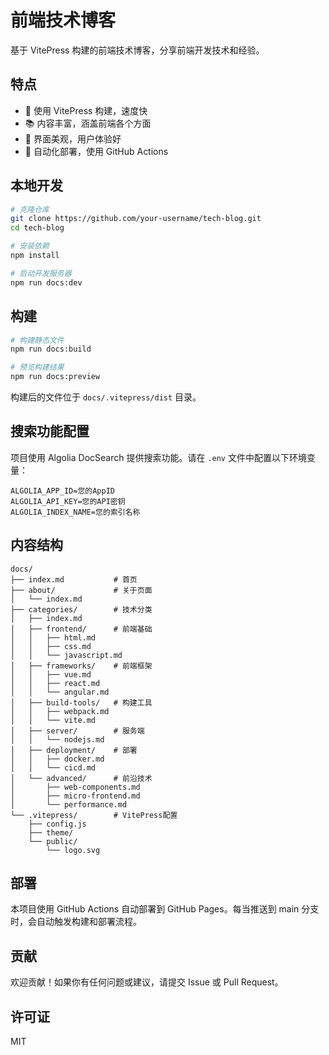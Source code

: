 # 前端技术博客

基于 VitePress 构建的前端技术博客，分享前端开发技术和经验。

## 特点

- 🚀 使用 VitePress 构建，速度快
- 📚 内容丰富，涵盖前端各个方面
- 🎨 界面美观，用户体验好
- 🔄 自动化部署，使用 GitHub Actions

## 本地开发

```bash
# 克隆仓库
git clone https://github.com/your-username/tech-blog.git
cd tech-blog

# 安装依赖
npm install

# 启动开发服务器
npm run docs:dev
```

## 构建

```bash
# 构建静态文件
npm run docs:build

# 预览构建结果
npm run docs:preview
```

构建后的文件位于 `docs/.vitepress/dist` 目录。

## 搜索功能配置

项目使用 Algolia DocSearch 提供搜索功能。请在 `.env` 文件中配置以下环境变量：

```
ALGOLIA_APP_ID=您的AppID
ALGOLIA_API_KEY=您的API密钥
ALGOLIA_INDEX_NAME=您的索引名称
```

## 内容结构

```
docs/
├── index.md           # 首页
├── about/             # 关于页面
│   └── index.md
├── categories/        # 技术分类
│   ├── index.md
│   ├── frontend/      # 前端基础
│   │   ├── html.md
│   │   ├── css.md
│   │   └── javascript.md
│   ├── frameworks/    # 前端框架
│   │   ├── vue.md
│   │   ├── react.md
│   │   └── angular.md
│   ├── build-tools/   # 构建工具
│   │   ├── webpack.md
│   │   └── vite.md
│   ├── server/        # 服务端
│   │   └── nodejs.md
│   ├── deployment/    # 部署
│   │   ├── docker.md
│   │   └── cicd.md
│   └── advanced/      # 前沿技术
│       ├── web-components.md
│       ├── micro-frontend.md
│       └── performance.md
└── .vitepress/        # VitePress配置
    ├── config.js
    ├── theme/
    └── public/
        └── logo.svg
```

## 部署

本项目使用 GitHub Actions 自动部署到 GitHub Pages。每当推送到 main 分支时，会自动触发构建和部署流程。

## 贡献

欢迎贡献！如果你有任何问题或建议，请提交 Issue 或 Pull Request。

## 许可证

MIT

```

```
